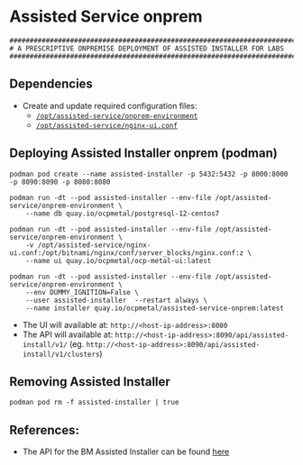 # Assisted Service onprem

```
########################################################################
# A PRESCRIPTIVE ONPREMISE DEPLOYMENT OF ASSISTED INSTALLER FOR LABS
########################################################################
```

## Dependencies
- Create and update required configuration files:
  - [`/opt/assisted-service/onprem-environment`](./onprem-environment)
  - [`/opt/assisted-service/nginx-ui.conf`](./nginx-ui.conf)

## Deploying Assisted Installer onprem (podman)

```
podman pod create --name assisted-installer -p 5432:5432 -p 8000:8000 -p 8090:8090 -p 8080:8080

podman run -dt --pod assisted-installer --env-file /opt/assisted-service/onprem-environment \
    --name db quay.io/ocpmetal/postgresql-12-centos7

podman run -dt --pod assisted-installer --env-file /opt/assisted-service/onprem-environment \
    -v /opt/assisted-service/nginx-ui.conf:/opt/bitnami/nginx/conf/server_blocks/nginx.conf:z \
    --name ui quay.io/ocpmetal/ocp-metal-ui:latest 

podman run -dt --pod assisted-installer --env-file /opt/assisted-service/onprem-environment \
    --env DUMMY_IGNITION=False \
    --user assisted-installer  --restart always \
    --name installer quay.io/ocpmetal/assisted-service-onprem:latest
```

- The UI will available at: `http://<host-ip-address>:8080`
- The API will available at: `http://<host-ip-address>:8090/api/assisted-install/v1/`
  (eg. `http://<host-ip-address>:8090/api/assisted-install/v1/clusters`)

## Removing Assisted Installer

```
podman pod rm -f assisted-installer | true
```

## References:
- The API for the BM Assisted Installer can be found [here](https://generator.swagger.io/?url=https://raw.githubusercontent.com/openshift/assisted-service/master/swagger.yaml)


